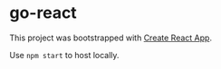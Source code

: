 # go-react

This project was bootstrapped with [Create React App](https://github.com/facebook/create-react-app).

Use `npm start` to host locally.